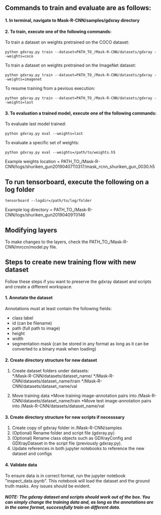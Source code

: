 ## Commands to train and evaluate are as follows:

#### 1. In terminal, navigate to Mask-R-CNN/samples/gdxray directory

#### 2. To train, execute one of the following commands:

  To train a dataset on weights pretrained on the COCO dataset: <br><br>
  ` python gdxray.py train --dataset=PATH_TO_/Mask-R-CNN/datasets/gdxray --weights=coco `

  To train a dataset on weights pretrained on the ImageNet dataset: <br><br>
  ` python gdxray.py train --dataset=PATH_TO_/Mask-R-CNN/datasets/gdxray --weights=imagenet `

  To resume training from a pevious execution: <br><br>
  ` python gdxray.py train --dataset=PATH_TO_/Mask-R-CNN/datasets/gdxray --weights=last `

#### 3. To evaluation a trained model, execute one of the following commands:

  To evaluate last model trained: <br><br>
  ` python gdxray.py eval --weights=last `
  
  To evaluate a specific set of weights: <br><br>
  ` python gdxray.py eval --weights=/path/to/weights.h5 `

  Example weights location = PATH_TO_/Mask-R-CNN/logs/shuriken_gun20190407T0317/mask_rcnn_shuriken_gun_0030.h5

## To run tensorboard, execute the following on a log folder
  ` tensorboard --logdir=/path/to/log/folder `
  
  Example log directory = PATH_TO_/Mask-R-CNN/logs/shuriken_gun20190409T0146
  
## Modifying layers

To make changes to the layers, check the PATH_TO_/Mask-R-CNN/mrccn/model.py file.

## Steps to create new training flow with new dataset
Follow these steps if you want to preserve the gdxray dataset and scripts and create a different workspace.

#### 1. Annotate the dataset
Annotations must at least contain the following fields:
  * class label
  * id (can be filename)
  * path (full path to image)
  * height
  * width
  * segmentation mask (can be stored in any format as long as it can be converted to a binary mask when loading) 
  
#### 2. Create directory structure for new dataset
1. Create dataset folders under datasets:  
  */Mask-R-CNN/datasets/dataset_name/
  */Mask-R-CNN/datasets/dataset_name/train
  */Mask-R-CNN/datasets/dataset_name/val
  
2. Move training data
  *Move training image-annotation pairs into /Mask-R-CNN/datasets/dataset_name/train
  *Move test image-annotation pairs into /Mask-R-CNN/datasets/dataset_name/val
  
#### 3. Create directory structure for new scripts if necesssary
1. Create copy of gdxray folder in /Mask-R-CNN/samples
2. (Optional) Rename folder and script file (gdxray.py)
3. (Optional) Rename class objects such as GDXrayConfig and GDXrayDataset in the script file (previously gdxray.py).
4. Update references in both jupyter notebooks to reference the new dataset and configs

#### 4. Validate data
To ensure data is in correct format, run the jupyter notebook "inspect_data.ipynb".  This notebook will load the dataset and the ground truth masks.  Any issues should be evident.

##### NOTE: The gdxray dataset and scripts should work out of the box.  You can simply change the training data and, as long as the annotations are in the same format, successfully train on different data.

